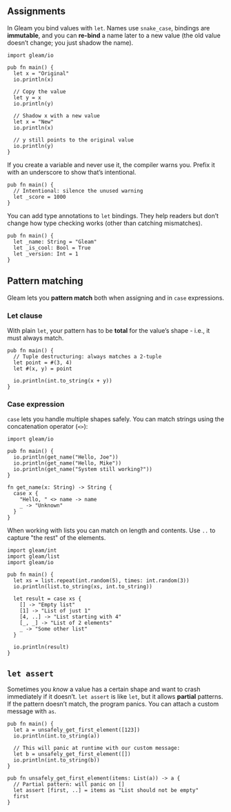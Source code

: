 ## Assignments

In Gleam you bind values with `let`. Names use `snake_case`, bindings are **immutable**, and you can **re-bind** a name later to a new value (the old value doesn’t change; you just shadow the name).

```gleam
import gleam/io

pub fn main() {
  let x = "Original"
  io.println(x)

  // Copy the value
  let y = x
  io.println(y)

  // Shadow x with a new value
  let x = "New"
  io.println(x)

  // y still points to the original value
  io.println(y)
}
```

If you create a variable and never use it, the compiler warns you. Prefix it with an underscore to show that’s intentional.

```gleam
pub fn main() {
  // Intentional: silence the unused warning
  let _score = 1000
}
```

You can add type annotations to `let` bindings. They help readers but don’t change how type checking works (other than catching mismatches).

```gleam
pub fn main() {
  let _name: String = "Gleam"
  let _is_cool: Bool = True
  let _version: Int = 1
}
```

## Pattern matching

Gleam lets you **pattern match** both when assigning and in `case` expressions.

### Let clause

With plain `let`, your pattern has to be **total** for the value’s shape - i.e., it must always match.

```gleam
pub fn main() {
  // Tuple destructuring: always matches a 2-tuple
  let point = #(3, 4)
  let #(x, y) = point

  io.println(int.to_string(x + y))
}
```

### Case expression

`case` lets you handle multiple shapes safely. You can match strings using the concatenation operator (`<>`):
```gleam
import gleam/io

pub fn main() {
  io.println(get_name("Hello, Joe"))
  io.println(get_name("Hello, Mike"))
  io.println(get_name("System still working?"))
}

fn get_name(x: String) -> String {
  case x {
    "Hello, " <> name -> name
    _ -> "Unknown"
  }
}
```

When working with lists you can match on length and contents. Use `..` to capture "the rest" of the elements.
  ```gleam
  import gleam/int
  import gleam/list
  import gleam/io

  pub fn main() {
    let xs = list.repeat(int.random(5), times: int.random(3))
    io.println(list.to_string(xs, int.to_string))

    let result = case xs {
      [] -> "Empty list"
      [1] -> "List of just 1"
      [4, ..] -> "List starting with 4"
      [_, _] -> "List of 2 elements"
      _ -> "Some other list"
    }

    io.println(result)
  }
  ```

## `let assert`

Sometimes you *know* a value has a certain shape and want to crash immediately if it doesn’t. `let assert` is like `let`, but it allows **partial** patterns. If the pattern doesn’t match, the program panics. You can attach a custom message with `as`.

```gleam
pub fn main() {
  let a = unsafely_get_first_element([123])
  io.println(int.to_string(a))

  // This will panic at runtime with our custom message:
  let b = unsafely_get_first_element([])
  io.println(int.to_string(b))
}

pub fn unsafely_get_first_element(items: List(a)) -> a {
  // Partial pattern: will panic on []
  let assert [first, ..] = items as "List should not be empty"
  first
}
```
